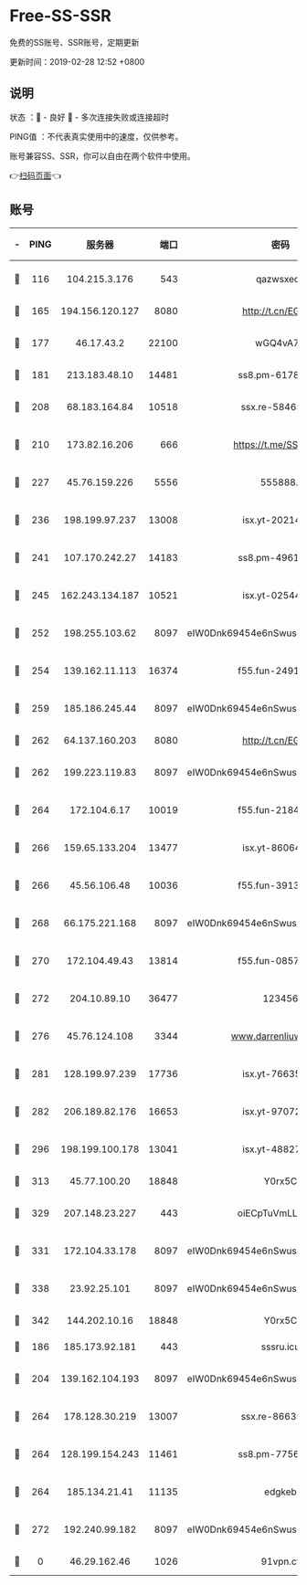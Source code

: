 # Free-SS-SSR

免费的SS账号、SSR账号，定期更新

更新时间：2019-02-28 12:52 +0800

## 说明

状态     ：🙂 - 良好 🙁 - 多次连接失败或连接超时

PING值   ：不代表真实使用中的速度，仅供参考。

账号兼容SS、SSR，你可以自由在两个软件中使用。

👉[扫码页面](https://liesauer.github.io/free-ss-ssr.github.io/)👈

## 账号

|-|PING|服务器|端口|密码|加密方式|区域|
|:----:|:----:|:-----:|-----:|:----:|:----:|:----:|
|🙂|116|104.215.3.176|543|qazwsxedc|aes-256-gcm|JP|
|🙂|165|194.156.120.127|8080|http://t.cn/EGJIyrl|rc4-md5|RU|
|🙂|177|46.17.43.2|22100|wGQ4vA7D|aes-256-gcm|RU|
|🙂|181|213.183.48.10|14481|ss8.pm-61788121|rc4-md5|RU|
|🙂|208|68.183.164.84|10518|ssx.re-58465857|aes-256-cfb|US|
|🙂|210|173.82.16.206|666|https://t.me/SSR0000|aes-256-cfb|US|
|🙂|227|45.76.159.226|5556|555888..|aes-256-cfb|SG|
|🙂|236|198.199.97.237|13008|isx.yt-20214943|aes-256-cfb|US|
|🙂|241|107.170.242.27|14183|ss8.pm-49612822|aes-256-cfb|US|
|🙂|245|162.243.134.187|10521|isx.yt-02544652|aes-256-cfb|US|
|🙂|252|198.255.103.62|8097|eIW0Dnk69454e6nSwuspv9DmS201tQ0D|aes-256-cfb|US|
|🙂|254|139.162.11.113|16374|f55.fun-24912847|aes-256-cfb|SG|
|🙂|259|185.186.245.44|8097|eIW0Dnk69454e6nSwuspv9DmS201tQ0D|aes-256-cfb|NL|
|🙂|262|64.137.160.203|8080|http://t.cn/EGJIyrl|rc4-md5|CA|
|🙂|262|199.223.119.83|8097|eIW0Dnk69454e6nSwuspv9DmS201tQ0D|aes-256-cfb|US|
|🙂|264|172.104.6.17|10019|f55.fun-21841745|aes-256-cfb|US|
|🙂|266|159.65.133.204|13477|isx.yt-86064845|aes-256-cfb|SG|
|🙂|266|45.56.106.48|10036|f55.fun-39139628|aes-256-cfb|US|
|🙂|268|66.175.221.168|8097|eIW0Dnk69454e6nSwuspv9DmS201tQ0D|aes-256-cfb|US|
|🙂|270|172.104.49.43|13814|f55.fun-08578695|aes-256-cfb|SG|
|🙂|272|204.10.89.10|36477|123456|aes-256-cfb|US|
|🙂|276|45.76.124.108|3344|www.darrenliuwei.com|aes-256-cfb|AU|
|🙂|281|128.199.97.239|17736|isx.yt-76635136|aes-256-cfb|SG|
|🙂|282|206.189.82.176|16653|isx.yt-97072561|aes-256-cfb|SG|
|🙂|296|198.199.100.178|13041|isx.yt-48827241|aes-256-cfb|US|
|🙂|313|45.77.100.20|18848|Y0rx5C|rc4-md5|US|
|🙂|329|207.148.23.227|443|oiECpTuVmLLxk4Ts|aes-256-cfb|US|
|🙂|331|172.104.33.178|8097|eIW0Dnk69454e6nSwuspv9DmS201tQ0D|aes-256-cfb|SG|
|🙂|338|23.92.25.101|8097|eIW0Dnk69454e6nSwuspv9DmS201tQ0D|aes-256-cfb|US|
|🙂|342|144.202.10.16|18848|Y0rx5C|rc4-md5|US|
|🙂|186|185.173.92.181|443|sssru.icu|rc4-md5|RU|
|🙂|204|139.162.104.193|8097|eIW0Dnk69454e6nSwuspv9DmS201tQ0D|aes-256-cfb|JP|
|🙂|264|178.128.30.219|13007|ssx.re-86635843|aes-256-cfb|SG|
|🙂|264|128.199.154.243|11461|ss8.pm-77562719|aes-256-cfb|SG|
|🙂|264|185.134.21.41|11135|edgkeb|aes-256-cfb|GB|
|🙂|272|192.240.99.182|8097|eIW0Dnk69454e6nSwuspv9DmS201tQ0D|aes-256-cfb|US|
|🙁|0|46.29.162.46|1026|91vpn.cf|rc4-md5|RU|
